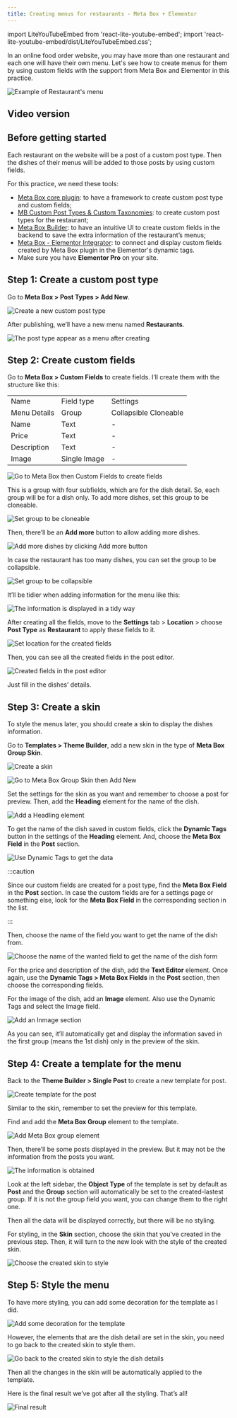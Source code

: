 ```yaml
---
title: Creating menus for restaurants - Meta Box + Elementor
---
```


import LiteYouTubeEmbed from 'react-lite-youtube-embed';
import 'react-lite-youtube-embed/dist/LiteYouTubeEmbed.css';

In an online food order website, you may have more than one restaurant and each one will have their own menu. Let's see how to create menus for them by using custom fields with the support from Meta Box and Elementor in this practice.

![Example of Restaurant's menu](https://i.imgur.com/zt6Mdaw.png)

## Video version

<LiteYouTubeEmbed id='mE_mtLz5lCA' />

## Before getting started

Each restaurant on the website will be a post of a custom post type. Then the dishes of their menus will be added to those posts by using custom fields.

For this practice, we need these tools:

* [Meta Box core plugin](https://wordpress.org/plugins/meta-box/): to have a framework to create custom post type and custom fields;
* [MB Custom Post Types & Custom Taxonomies](https://metabox.io/plugins/custom-post-type/): to create custom post types for the restaurant;
* [Meta Box Builder](https://metabox.io/plugins/meta-box-builder/): to have an intuitive UI to create custom fields in the backend to save the extra information of the restaurant’s menus;
* [Meta Box - Elementor Integrator](https://metabox.io/plugins/mb-elementor-integrator/): to connect and display custom fields created by Meta Box plugin in the Elementor's dynamic tags.
* Make sure you have **Elementor Pro** on your site.

## Step 1: Create a custom post type

Go to **Meta Box > Post Types > Add New**.

![Create a new custom post type](https://i.imgur.com/w4zyONq.png)

After publishing, we’ll have a new menu named **Restaurants**.

![The post type appear as a menu after creating](https://i.imgur.com/WfnjLM7.png)

## Step 2: Create custom fields

Go to **Meta Box > Custom Fields** to create fields. I’ll create them with the structure like this:
<table>
<tbody>
<tr>
<td> Name </td>
<td> Field type </td>
<td> Settings </td>
</tr>
<tr>
<td>Menu Details</td>
<td>Group</td>
<td>Collapsible
Cloneable</td>
</tr>
<tr>
<td>Name</td>
<td>Text</td>
<td>-</td>
</tr>
<tr>
<td>Price</td>
<td>Text</td>
<td>-</td>
</tr>
<tr>
<td>Description</td>
<td>Text</td>
<td>-</td>
</tr>
<tr>
<td>Image</td>
<td>Single Image</td>
<td>-</td>
</tr>
</tbody>
</table>

![Go to Meta Box then Custom Fields to create fields](https://i.imgur.com/2Ax2rMj.png)

This is a group with four subfields, which are for the dish detail. So, each group will be for a dish only. To add more dishes, set this group to be cloneable.

![Set group to be cloneable](https://i.imgur.com/YIx3yBc.png)

Then, there’ll be an **Add more** button to allow adding more dishes.

![Add more dishes by clicking Add more button](https://i.imgur.com/NFrLWmN.png)

In case the restaurant has too many dishes, you can set the group to be collapsible.

![Set group to be collapsible](https://i.imgur.com/RDxggHr.png)

It’ll be tidier when adding information for the menu like this:

![The information is displayed in a tidy way](https://i.imgur.com/kQZRO6I.png)

After creating all the fields, move to the **Settings** tab > **Location** > choose **Post Type** as **Restaurant** to apply these fields to it.

![Set location for the created fields](https://i.imgur.com/nQ2ZMor.png)

Then, you can see all the created fields in the post editor.

![Created fields in the post editor](https://i.imgur.com/Tv7fWAc.png)

 Just fill in the dishes’ details.

## Step 3: Create a skin

To style the menus later, you should create a skin to display the dishes information.

Go to **Templates > Theme Builder**, add a new skin in the type of **Meta Box Group Skin**.

![Create a skin](https://i.imgur.com/zaHjbZ7.png)

![Go to Meta Box Group Skin then Add New](https://i.imgur.com/AsSMDrN.png)

Set the settings for the skin as you want and remember to choose a post for preview. Then, add the **Heading** element for the name of the dish.

![Add a Headling element](https://i.imgur.com/oqaxrPl.png)

To get the name of the dish saved in custom fields, click the **Dynamic Tags** button in the settings of the **Heading** element. And, choose the **Meta Box Field** in the **Post** section.

![Use Dynamic Tags to get the data](https://i.imgur.com/5hFozpI.png)


:::caution

Since our custom fields are created for a post type, find the **Meta Box Field** in the **Post** section. In case the custom fields are for a settings page or something else, look for the **Meta Box Field** in the corresponding section in the list.

:::


Then, choose the name of the field you want to get the name of the dish from.

![Choose the name of the wanted field to get the name of the dish form](https://i.imgur.com/MtzOjK0.png)

For the price and description of the dish, add the **Text Editor** element. Once again, use the **Dynamic Tags > Meta Box Fields** in the **Post** section, then choose the corresponding fields.

For the image of the dish, add an **Image** element. Also use the Dynamic Tags and select the Image field.

![Add an Inmage section](https://i.imgur.com/NxnJxmf.png)

As you can see, it’ll automatically get and display the information saved in the first group (means the 1st dish) only in the preview of the skin.

## Step 4: Create a template for the menu

Back to the **Theme Builder > Single Post** to create a new template for post.

![Create template for the post](https://i.imgur.com/QbLvPzB.png)

Similar to the skin, remember to set the preview for this template.

Find and add the **Meta Box Group** element to the template.

![Add Meta Box group element](https://i.imgur.com/FScgkh5.png)

Then, there’ll be some posts displayed in the preview. But it may not be the information from the posts you want.

![The information is obtained](https://i.imgur.com/h2IqKYJ.png)

Look at the left sidebar, the **Object Type** of the template is set by default as **Post** and the **Group** section will automatically be set to the created-lastest group. If it is not the group field you want, you can change them to the right one.

Then all the data will be displayed correctly, but there will be no styling.

For styling, in the **Skin** section, choose the skin that you’ve created in the previous step. Then, it will turn to the new look with the style of the created skin.

![Choose the created skin to style](https://i.imgur.com/sAe04lk.png)

## Step 5: Style the menu

To have more styling, you can add some decoration for the template as I did.

![Add some decoration for the template](https://i.imgur.com/hAkHNIj.png)

However, the elements that are the dish detail are set in the skin, you need to go back to the created skin to style them.

![Go back to the created skin to style the dish details](https://i.imgur.com/uFwUmU0.png)

Then all the changes in the skin will be automatically applied to the template.

Here is the final result we’ve got after all the styling. That’s all!

![Final result](https://i.imgur.com/zt6Mdaw.png)


